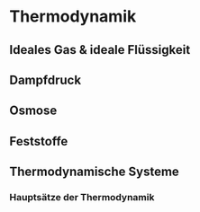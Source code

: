 # Thermodynamik

## Ideales Gas & ideale Flüssigkeit

## Dampfdruck

## Osmose

## Feststoffe

## Thermodynamische Systeme

### Hauptsätze der Thermodynamik

